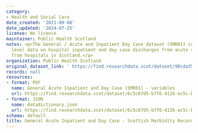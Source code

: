 ```yaml
---
category:
- Health and Social Care
date_created: '2021-09-08'
date_updated: '2024-07-25'
license: No licence
maintainer: Public Health Scotland
notes: <p>The General / Acute and Inpatient Day Case dataset (SMR01) collects episode
  level data on hospital inpatient and day case discharges from acute specialities
  from hospitals in Scotland.</p>
organization: Public Health Scotland
original_dataset_link: ' https://find.researchdata.scot/dataset/98cda353-0011-45b2-80ca-4ed24cd084bf'
records: null
resources:
- format: PDF
  name: General Acute Inpatient and Day Case (SMR01) - variables
  url: https://find.researchdata.scot/dataset/6c5c67d5-b7f6-4126-ac5c-be2bf45eb1cc/resource/cdf30595-2d58-4617-9192-745ebd860dcf/download/general-acute-inpatient-and-day-case-scottish-morbidity-record-smr01-variables.pdf
- format: JSON
  name: datadictionary.json
  url: https://find.researchdata.scot/dataset/6c5c67d5-b7f6-4126-ac5c-be2bf45eb1cc/resource/98cda353-0011-45b2-80ca-4ed24cd084bf/download/datadictionary.json
schema: default
title: General Acute Inpatient and Day Case - Scottish Morbidity Record (SMR01)
---
```

